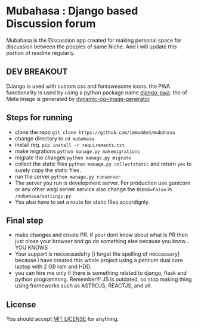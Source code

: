 # Mubahasa : Django based Discussion forum

Mubahasa is the Discussion app created for making personal space for discussion between the peoples of same Niche. And i will update this portion of readme regularly.

## DEV BREAKOUT
DJango is used with custom css and fontawesome icons. the PWA functionality is used by using a python package name [django-pwa](https://github.com/silviolleite/django-pwa). the of Meta image is generated by [dynamic-og-image-generator](https://dynamic-og-image-generator.vercel.app)


## Steps for running
- clone the repo ```git clone https://github.com/immodded/mubahasa```
- change directory to ```cd mubahasa```
- install req. ```pip install -r requirements.txt```
- make migrations ```python manage.py makemigrations```
- migrate the changes ```python manage.py migrate```
- collect the static files ```python manage.py collectstatic``` and return ```yes``` to surely copy the static files.
- run the server ```python manage.py runserver```
- The server you run is development server. For production use gunicorn or any other wsgi server service also change the ```DEBUG=False``` in ```/mubahasa/settings.py``` 
- You also have to set a route for static files accordignly.

## Final step
- make changes and create PR. if your dont know about what is PR then just close your browser and go do something else because you know... YOU KNOWS
- Your support is neccessadsfry [i forget the spelling of neccessary] because i have created this whole project using a pentium dual core laptop with 2 GB ram and HDD.
- you can hire me only if there is something related to django, flask and python programming. Remember!!! JS is outdated. so stop making thing using frameworks such as ASTROJS, REACTJS, and all.


## License
You should accept [MIT LICENSE](LICENSE) for anything.
